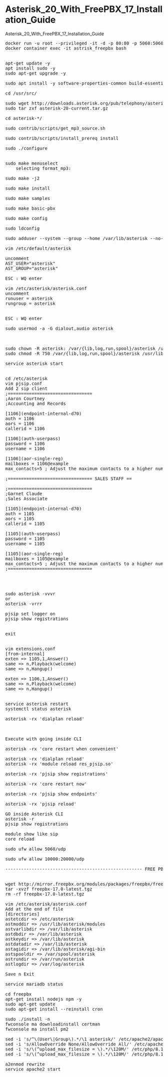 # Asterisk_20_With_FreePBX_17_Installation_Guide
Asterisk_20_With_FreePBX_17_Installation_Guide
<pre>
docker run -u root --privileged -it -d -p 80:80 -p 5060:5060/tcp -p 5060:5060/udp -p 5160:5160/udp -p 5160:5160/tcp -p 18000-18100:18000-18100/udp --name astrisk_freepbx ubuntu:latest
docker container exec -it astrisk_freepbx bash


apt-get update -y
apt install sudo -y
sudo apt-get upgrade -y

sudo apt install -y software-properties-common build-essential zlib1g-dev libncurses5-dev libgdbm-dev libnss3-dev libssl-dev libreadline-dev libffi-dev libsqlite3-dev wget libbz2-dev python3-full python3-pip zip unzip wget vim nano git-core subversion wget libjansson-dev sqlite autoconf automake libxml2-dev libncurses5-dev libtool apache2 mariadb-server libapache2-mod-php php php-pear php-cgi php-common php-curl php-mbstring php-gd php-mysql php-bcmath php-zip php-xml php-imap php-json php-snmp

cd /usr/src/

sudo wget http://downloads.asterisk.org/pub/telephony/asterisk/asterisk-20-current.tar.gz
sudo tar zxf asterisk-20-current.tar.gz

cd asterisk-*/

sudo contrib/scripts/get_mp3_source.sh

sudo contrib/scripts/install_prereq install

sudo ./configure


sudo make menuselect
	selecting format_mp3:

sudo make -j2

sudo make install

sudo make samples

sudo make basic-pbx

sudo make config

sudo ldconfig

sudo adduser --system --group --home /var/lib/asterisk --no-create-home --gecos "Asterisk PBX" asterisk

vim /etc/default/asterisk

uncomment 
AST_USER="asterisk"
AST_GROUP="asterisk"

ESC : WQ enter

vim /etc/asterisk/asterisk.conf
uncomment 
runuser = asterisk
rungroup = asterisk


ESC : WQ enter

sudo usermod -a -G dialout,audio asterisk

	

sudo chown -R asterisk: /var/{lib,log,run,spool}/asterisk /usr/lib/asterisk /etc/asterisk
sudo chmod -R 750 /var/{lib,log,run,spool}/asterisk /usr/lib/asterisk /etc/asterisk

service asterisk start


cd /etc/asterisk
vim pjsip.conf
Add 2 sip client
;================================
;Aaron Courtney
;Accounting and Records

[1106](endpoint-internal-d70)
auth = 1106
aors = 1106
callerid = 1106

[1106](auth-userpass)
password = 1106
username = 1106

[1106](aor-single-reg)
mailboxes = 1106@example
max_contacts=5 ; Adjust the maximum contacts to a higher numbe

;================================ SALES STAFF ==

;================================
;Garnet Claude
;Sales Associate

[1105](endpoint-internal-d70)
auth = 1105
aors = 1105
callerid = 1105

[1105](auth-userpass)
password = 1105
username = 1105

[1105](aor-single-reg)
mailboxes = 1105@example
max_contacts=5 ; Adjust the maximum contacts to a higher numbe
;================================




sudo asterisk -vvvr
or
asterisk -vrrr

pjsip set logger on
pjsip show registrations


exit


vim extensions.conf
[from-internal]
exten => 1105,1,Answer()
same => n,Playback(welcome)
same => n,Hangup()

exten => 1106,1,Answer()
same => n,Playback(welcome)
same => n,Hangup()


service asterisk restart
systemctl status asterisk

asterisk -rx 'dialplan reload'



Execute with going inside CLI

asterisk -rx 'core restart when convenient'

asterisk -rx 'dialplan reload'
asterisk -rx 'module reload res_pjsip.so'

asterisk -rx 'pjsip show registrations'

asterisk -rx 'core restart now'

asterisk -rx 'pjsip show endpoints'

asterisk -rx 'pjsip reload'

GO inside Asterisk CLI
asterisk -r
pjsip show registrations

module show like sip
core reload

sudo ufw allow 5060/udp

sudo ufw allow 10000:20000/udp

---------------------------------------------------- FREE PBX --------------------------------------------------------------------


wget http://mirror.freepbx.org/modules/packages/freepbx/freepbx-17.0-latest.tgz
tar -xvzf freepbx-17.0-latest.tgz
rm -rf freepbx-17.0-latest.tgz

vim /etc/asterisk/asterisk.conf
Add at the end of file
[directories]
astetcdir => /etc/asterisk
astmoddir => /usr/lib/asterisk/modules
astvarlibdir => /var/lib/asterisk
astdbdir => /var/lib/asterisk
astkeydir => /var/lib/asterisk
astdatadir => /var/lib/asterisk
astagidir => /var/lib/asterisk/agi-bin
astspooldir => /var/spool/asterisk
astrundir => /var/run/asterisk
astlogdir => /var/log/asterisk

Save n Exit

service mariadb status

cd freepbx
apt-get install nodejs npm -y
sudo apt-get update
sudo apt-get install --reinstall cron

sudo ./install -n
fwconsole ma downloadinstall certman
fwconsole ma install pm2

sed -i 's/^\(User\|Group\).*/\1 asterisk/' /etc/apache2/apache2.conf
sed -i 's/AllowOverride None/AllowOverride All/' /etc/apache2/apache2.conf
sed -i 's/\(^upload_max_filesize = \).*/\120M/' /etc/php/8.1/apache2/php.ini
sed -i 's/\(^upload_max_filesize = \).*/\120M/' /etc/php/8.1/cli/php.ini

a2enmod rewrite
service apache2 start

</pre>
